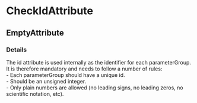 ﻿---  
uid: Validator_16_7_2  
---

# CheckIdAttribute

## EmptyAttribute

### Details

The id attribute is used internally as the identifier for each parameterGroup.  
It is therefore mandatory and needs to follow a number of rules:  
\- Each parameterGroup should have a unique id.  
\- Should be an unsigned integer.  
\- Only plain numbers are allowed (no leading signs, no leading zeros, no scientific notation, etc).
